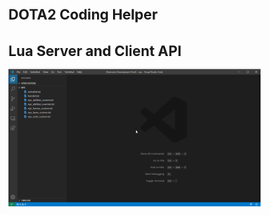 # DOTA2 Coding Helper

# Lua Server and Client API
![Lua Server and Client API](https://github.com/RobinCodeX/dota2-coding-helper/raw/master/.github/lua_api.gif)